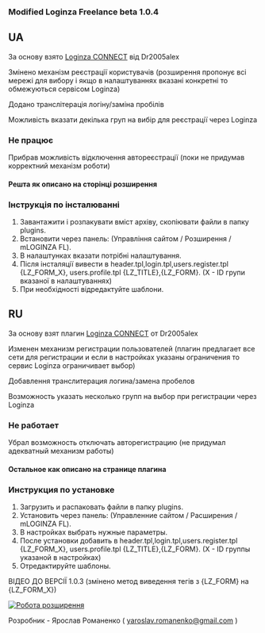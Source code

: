 ### Modified Loginza Freelance beta 1.0.4

## UA

За основу взято [Loginza CONNECT](http://mycotonti.ru/cotonti/extensions/security-authentication/Loginza) від Dr2005alex

Змінено механізм реєстрації користувачів (розширення пропонує всі мережі для вибору і якщо в налаштуваннях вказані конкретні то обмежуються сервісом Loginza)

Додано транслітерація логіну/заміна пробілів

Можливість вказати декілька груп на вибір для реєстрації через Loginza

### Не працює

Прибрав можливість відключення автореєстрації (поки не придумав корректний механізм роботи)

#### Решта як описано на сторінці розширення

### Інструкція по інсталюванні  

1. Завантажити і розпакувати вміст архіву, скопіювати файли в папку plugins. 
2. Встановити через панель: (Управління сайтом / Розширення / mLOGINZA FL).
3. В налаштунках вказати потрібні налаштування.
4. Після інсталяції вивести в header.tpl,login.tpl,users.register.tpl {LZ_FORM_X}, users.profile.tpl {LZ_TITLE},{LZ_FORM}. (X - ID групи вказаної в налаштуваннях)
5. При необхідності відредактуйте шаблони.

## RU

За основу взят плагин [Loginza CONNECT](http://mycotonti.ru/cotonti/extensions/security-authentication/Loginza) от Dr2005alex

Изменен механизм регистрации пользователей (плагин предлагает все сети для регистрации и если в настройках указаны ограничения то сервис Loginza ограничивает выбор)

Добавлення транслитерация логина/замена пробелов

Возможность указать несколько групп на выбор при регистрации через Loginza

### Не работает

Убрал возможность отключать авторегистрацию (не придумал адекватный механизм работы)

#### Остальное как описано на странице плагина

### Инструкция по уcтановке 

1. Загрузить и распаковать файли в папку plugins. 
2. Установить через панель: (Управленние сайтом / Расширения / mLOGINZA FL).
3. В настройках  выбрать нужные параметры.
4. После установки добавить в header.tpl,login.tpl,users.register.tpl {LZ_FORM_X}, users.profile.tpl {LZ_TITLE},{LZ_FORM}. (X - ID группы указаной в настройках)
5. Отредактируйте шаблоны.
 
ВІДЕО ДО ВЕРСІЇ 1.0.3 (змінено метод виведення тегів з {LZ_FORM} на {LZ_FORM_Х}) 

[![Робота розширення](http://img.youtube.com/vi/vSgSyQ31UE0/0.jpg)](https://www.youtube.com/watch?v=vSgSyQ31UE0)

Розробник - Ярослав Романенко ( yaroslav.romanenko@gmail.com )